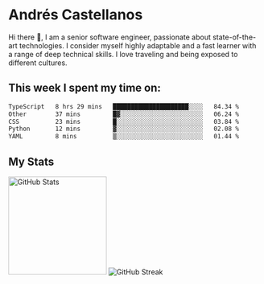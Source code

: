 # Andrés Castellanos

Hi there 👋, I am a senior software engineer, passionate about state-of-the-art technologies. I consider myself highly adaptable and a fast learner with a range of deep technical skills. I love traveling and being exposed to different cultures.

## This week I spent my time on:

<!--START_SECTION:waka-->

```txt
TypeScript   8 hrs 29 mins   █████████████████████░░░░   84.34 %
Other        37 mins         █▓░░░░░░░░░░░░░░░░░░░░░░░   06.24 %
CSS          23 mins         █░░░░░░░░░░░░░░░░░░░░░░░░   03.84 %
Python       12 mins         ▓░░░░░░░░░░░░░░░░░░░░░░░░   02.08 %
YAML         8 mins          ▒░░░░░░░░░░░░░░░░░░░░░░░░   01.44 %
```

<!--END_SECTION:waka-->

## My Stats

<img height="195" src="https://github-readme-stats.vercel.app/api?username=andrescv&show_icons=true&theme=onedark&hide_border=true&card_width=495" alt="GitHub Stats" />

<img src="https://streak-stats.demolab.com?user=andrescv&theme=one-dark-pro&hide_border=true" alt="GitHub Streak" />
